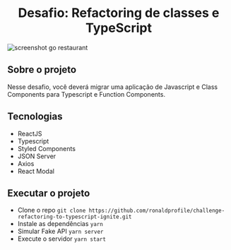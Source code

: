 <h1 align="center">
  Desafio: Refactoring de classes e TypeScript
</h1>

<img src="https://ik.imagekit.io/gczsuhmv3/ignite-restaurant.png?updatedAt=1638743928859" alt="screenshot go restaurant"/>

## Sobre o projeto

Nesse desafio, você deverá migrar uma aplicação de Javascript e Class Components para Typescript e Function Components.

## Tecnologias

- ReactJS
- Typescript
- Styled Components
- JSON Server
- Axios
- React Modal

## Executar o projeto

- Clone o repo `git clone https://github.com/ronaldprofile/challenge-refactoring-to-typescript-ignite.git `
- Instale as dependências `yarn`
- Simular Fake API `yarn server`
- Execute o servidor `yarn start`
